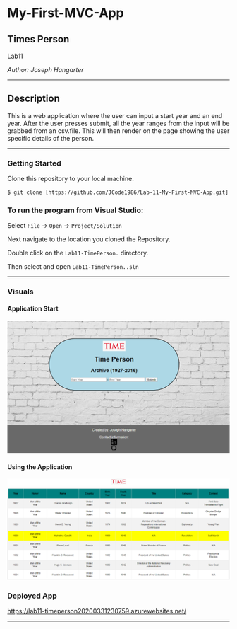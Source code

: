 # My-First-MVC-App

## Times Person

Lab11

*Author: Joseph Hangarter*

----

## Description
This is a web application where the user can input a start year and an end year. After the user presses submit, all the year ranges from the input will be grabbed from an csv.file. This will then render on the page showing the user specific details of the person.

---

### Getting Started
Clone this repository to your local machine.

```
$ git clone [https://github.com/JCode1986/Lab-11-My-First-MVC-App.git]
```

### To run the program from Visual Studio:
Select ```File``` -> ```Open``` -> ```Project/Solution```

Next navigate to the location you cloned the Repository.

Double click on the ```Lab11-TimePerson.``` directory.

Then select and open ```Lab11-TimePerson..sln```

---

### Visuals

#### Application Start
![Image 1](images/home.png)
#### Using the Application
![Image 1](images/results.png)

### Deployed App
https://lab11-timeperson20200331230759.azurewebsites.net/

------------------------------